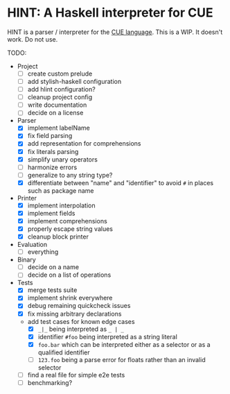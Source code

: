 # HINT: A Haskell interpreter for CUE

HINT is a parser / interpreter for the [CUE language](https://cuelang.org/). This is a WIP. It doesn't work. Do not use.

TODO:
  - Project
    - [ ] create custom prelude
    - [ ] add stylish-haskell configuration
    - [ ] add hlint configuration?
    - [ ] cleanup project config
    - [ ] write documentation
    - [ ] decide on a license
  - Parser
    - [x] implement labelName
    - [x] fix field parsing
    - [x] add representation for comprehensions
    - [x] fix literals parsing
    - [x] simplify unary operators
    - [ ] harmonize errors
    - [ ] generalize to any string type?
    - [x] differentiate between "name" and "identifier" to avoid `#` in places such as package name
  - Printer
    - [x] implement interpolation
    - [x] implement fields
    - [x] implement comprehensions
    - [x] properly escape string values
    - [x] cleanup block printer
  - Evaluation
    - [ ] everything
  - Binary
    - [ ] decide on a name
    - [ ] decide on a list of operations
  - Tests
    - [x] merge tests suite
    - [x] implement shrink everywhere
    - [x] debug remaining quickcheck issues
    - [x] fix missing arbitrary declarations
    - add test cases for known edge cases
      - [x] `_|_` being interpreted as `_ | _`
      - [x] identifier `#foo` being interpreted as a string literal
      - [x] `foo.bar` which can be interpreted either as a selector or as a qualified identifier
      - [ ] `123.foo` being a parse error for floats rather than an invalid selector
    - [ ] find a real file for simple e2e tests
    - [ ] benchmarking?
